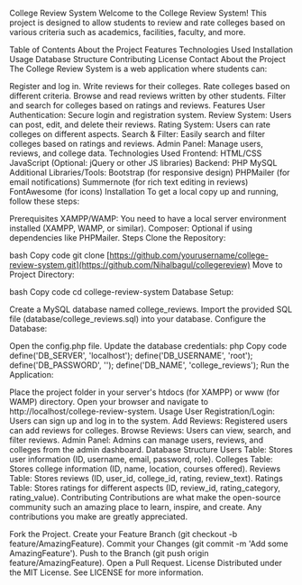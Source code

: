 College Review System
Welcome to the College Review System! This project is designed to allow students to review and rate colleges based on various criteria such as academics, facilities, faculty, and more.

Table of Contents
About the Project
Features
Technologies Used
Installation
Usage
Database Structure
Contributing
License
Contact
About the Project
The College Review System is a web application where students can:

Register and log in.
Write reviews for their colleges.
Rate colleges based on different criteria.
Browse and read reviews written by other students.
Filter and search for colleges based on ratings and reviews.
Features
User Authentication: Secure login and registration system.
Review System: Users can post, edit, and delete their reviews.
Rating System: Users can rate colleges on different aspects.
Search & Filter: Easily search and filter colleges based on ratings and reviews.
Admin Panel: Manage users, reviews, and college data.
Technologies Used
Frontend:
HTML/CSS
JavaScript (Optional: jQuery or other JS libraries)
Backend:
PHP
MySQL
Additional Libraries/Tools:
Bootstrap (for responsive design)
PHPMailer (for email notifications)
Summernote (for rich text editing in reviews)
FontAwesome (for icons)
Installation
To get a local copy up and running, follow these steps:

Prerequisites
XAMPP/WAMP: You need to have a local server environment installed (XAMPP, WAMP, or similar).
Composer: Optional if using dependencies like PHPMailer.
Steps
Clone the Repository:

bash
Copy code
git clone [https://github.com/yourusername/college-review-system.git](https://github.com/Nihalbagul/collegereview)
Move to Project Directory:

bash
Copy code
cd college-review-system
Database Setup:

Create a MySQL database named college_reviews.
Import the provided SQL file (database/college_reviews.sql) into your database.
Configure the Database:

Open the config.php file.
Update the database credentials:
php
Copy code
define('DB_SERVER', 'localhost');
define('DB_USERNAME', 'root');
define('DB_PASSWORD', '');
define('DB_NAME', 'college_reviews');
Run the Application:

Place the project folder in your server's htdocs (for XAMPP) or www (for WAMP) directory.
Open your browser and navigate to http://localhost/college-review-system.
Usage
User Registration/Login: Users can sign up and log in to the system.
Add Reviews: Registered users can add reviews for colleges.
Browse Reviews: Users can view, search, and filter reviews.
Admin Panel: Admins can manage users, reviews, and colleges from the admin dashboard.
Database Structure
Users Table: Stores user information (ID, username, email, password, role).
Colleges Table: Stores college information (ID, name, location, courses offered).
Reviews Table: Stores reviews (ID, user_id, college_id, rating, review_text).
Ratings Table: Stores ratings for different aspects (ID, review_id, rating_category, rating_value).
Contributing
Contributions are what make the open-source community such an amazing place to learn, inspire, and create. Any contributions you make are greatly appreciated.

Fork the Project.
Create your Feature Branch (git checkout -b feature/AmazingFeature).
Commit your Changes (git commit -m 'Add some AmazingFeature').
Push to the Branch (git push origin feature/AmazingFeature).
Open a Pull Request.
License
Distributed under the MIT License. See LICENSE for more information.
